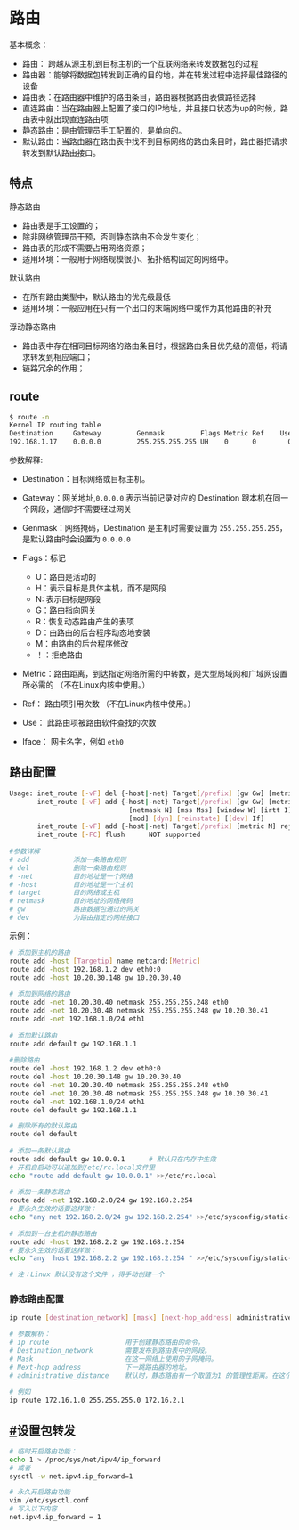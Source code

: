 # 路由

基本概念：

- 路由： 跨越从源主机到目标主机的一个互联网络来转发数据包的过程
- 路由器：能够将数据包转发到正确的目的地，并在转发过程中选择最佳路径的设备
- 路由表：在路由器中维护的路由条目，路由器根据路由表做路径选择
- 直连路由：当在路由器上配置了接口的IP地址，并且接口状态为up的时候，路由表中就出现直连路由项
- 静态路由：是由管理员手工配置的，是单向的。
- 默认路由：当路由器在路由表中找不到目标网络的路由条目时，路由器把请求转发到默认路由接口。

## 特点

静态路由

- 路由表是手工设置的；
- 除非网络管理员干预，否则静态路由不会发生变化；
- 路由表的形成不需要占用网络资源；
- 适用环境：一般用于网络规模很小、拓扑结构固定的网络中。

默认路由

- 在所有路由类型中，默认路由的优先级最低
- 适用环境：一般应用在只有一个出口的末端网络中或作为其他路由的补充

浮动静态路由

- 路由表中存在相同目标网络的路由条目时，根据路由条目优先级的高低，将请求转发到相应端口；
- 链路冗余的作用；

## route

```bash
$ route -n
Kernel IP routing table
Destination     Gateway         Genmask         Flags Metric Ref    Use Iface
192.168.1.17    0.0.0.0         255.255.255.255 UH    0      0        0 ppp0
```

参数解释:

- Destination：目标网络或目标主机。
- Gateway：网关地址,`0.0.0.0` 表示当前记录对应的 Destination 跟本机在同一个网段，通信时不需要经过网关
- Genmask：网络掩码，Destination 是主机时需要设置为 `255.255.255.255`，是默认路由时会设置为 `0.0.0.0`

- Flags：标记
  - U：路由是活动的
  - H：表示目标是具体主机，而不是网段
  - N:   表示目标是网段
  - G：路由指向网关
  - R：恢复动态路由产生的表项
  - D：由路由的后台程序动态地安装
  - M：由路由的后台程序修改
  - ！：拒绝路由
- Metric：路由距离，到达指定网络所需的中转数，是大型局域网和广域网设置所必需的 （不在Linux内核中使用。）
- Ref： 路由项引用次数 （不在Linux内核中使用。）
- Use： 此路由项被路由软件查找的次数
- Iface： 网卡名字，例如 `eth0`

## 路由配置

```sh
Usage: inet_route [-vF] del {-host|-net} Target[/prefix] [gw Gw] [metric M] [[dev] If]
       inet_route [-vF] add {-host|-net} Target[/prefix] [gw Gw] [metric M]
                              [netmask N] [mss Mss] [window W] [irtt I]
                              [mod] [dyn] [reinstate] [[dev] If]
       inet_route [-vF] add {-host|-net} Target[/prefix] [metric M] reject
       inet_route [-FC] flush      NOT supported
       
#参数详解
# add           添加一条路由规则
# del           删除一条路由规则
# -net          目的地址是一个网络
# -host         目的地址是一个主机
# target        目的网络或主机
# netmask       目的地址的网络掩码
# gw            路由数据包通过的网关
# dev           为路由指定的网络接口
```

示例：

```bash
# 添加到主机的路由
route add -host [Targetip] name netcard:[Metric]
route add -host 192.168.1.2 dev eth0:0
route add -host 10.20.30.148 gw 10.20.30.40
  
# 添加到网络的路由
route add -net 10.20.30.40 netmask 255.255.255.248 eth0
route add -net 10.20.30.48 netmask 255.255.255.248 gw 10.20.30.41
route add -net 192.168.1.0/24 eth1
  
# 添加默认路由
route add default gw 192.168.1.1
  
#删除路由
route del -host 192.168.1.2 dev eth0:0
route del -host 10.20.30.148 gw 10.20.30.40
route del -net 10.20.30.40 netmask 255.255.255.248 eth0
route del -net 10.20.30.48 netmask 255.255.255.248 gw 10.20.30.41
route del -net 192.168.1.0/24 eth1
route del default gw 192.168.1.1

# 删除所有的默认路由
route del default   
 
# 添加一条默认路由
route add default gw 10.0.0.1      # 默认只在内存中生效
# 开机自启动可以追加到/etc/rc.local文件里
echo "route add default gw 10.0.0.1" >>/etc/rc.local
 
# 添加一条静态路由
route add -net 192.168.2.0/24 gw 192.168.2.254
# 要永久生效的话要这样做：
echo "any net 192.168.2.0/24 gw 192.168.2.254" >>/etc/sysconfig/static-routes
 
# 添加到一台主机的静态路由
route add -host 192.168.2.2 gw 192.168.2.254
# 要永久生效的话要这样做：
echo "any  host 192.168.2.2 gw 192.168.2.254 " >>/etc/sysconfig/static-routes

# 注：Linux 默认没有这个文件 ，得手动创建一个
```

### 静态路由配置

```sh
ip route [destination_network] [mask] [next-hop_address] administrative_distance]

# 参数解析：
# ip route                   用于创建静态路由的命令。
# Destination_network        需要发布到路由表中的网段。
# Mask                       在这一网络上使用的子网掩码。
# Next-hop_address           下一跳路由器的地址。
# administrative_distance    默认时，静态路由有一个取值为1 的管理性距离。在这个命令的尾部添加管理权来修改这个默认值。
 
# 例如
ip route 172.16.1.0 255.255.255.0 172.16.2.1
```

## [#](https://taketo.cc/pages/linux/bash/route/#设置包转发)设置包转发

```sh
# 临时开启路由功能：
echo 1 > /proc/sys/net/ipv4/ip_forward
# 或者
sysctl -w net.ipv4.ip_forward=1

# 永久开启路由功能
vim /etc/sysctl.conf
# 写入以下内容
net.ipv4.ip_forward = 1
```